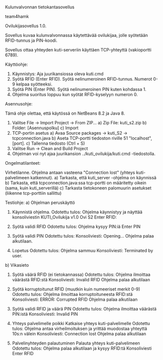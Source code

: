 Kulunvalvonnan tietokantasovellus

team4hamk

Ovilukijasovellus 1.0.

Sovellus kuvaa kulunvalvonnassa käytettävää ovilukijaa, jolle syötetään RFID-tunnus ja PIN-koodi.

Sovellus ottaa yhteyden kuti-serveriin käyttäen TCP-yhteyttä (vakioportti 6789).

Käyttöohje:
1. Käynnistys: Aja juurikansiossa oleva kuti.cmd
2. Syötä RFID (Enter RFID). Syötä nelinumeroinen RFID-tunnus. Numerot 0-9 kelpaa syötteeksi.
3. Syötä PIN (Enter PIN). Syötä nelinumeroinen PIN kuten kohdassa 1.
4. Ohjelma suoritus loppuu kun syötät RFID-kyselyyn numeron 0.

Asennusohje:

Tämä ohje olettaa, että käytössä on NetBeans 8.2 ja Java 8.
1. Valitse File -> Import Project -> From ZIP...
   a) Zip File: kuti_s2.zip
   b) Folder: [Asennuspolku]
   c) Import
2. TCP-portin asetus
   a) Avaa Source packages -> kuti_S2 -> tcpconnection.java
   b) Aseta TCP-portti tiedoston riville 51 "localhost", [port].
   c) Tallenna tiedosto (Ctrl + S)
3. Valitse Run -> Clean and Build Project
4. Ohjelman voi nyt ajaa juurikansion ../kuti_ovilukija/kuti.cmd -tiedostolla.


Ongelmatilanteet:

Virhetilanne. Ohjelma antaan vasteena "Connection lost" (yhteys kuti-palvelimeen katkennut).
   a) Tarkasta, että kuti_server -ohjelma on käynnissä
   b) Tarkasta, että tcpconnection.java:ssa tcp-portti on määritetty oikein (sama, kuin  kuti_serverillä)
   c) Tarkasta tietokoneen palomuurin asetukset (liikenne tcp-porttiin sallittu)

Testiohje:
a) Ohjelman peruskäyttö
   1. Käynnistä ohjelma.
      Odotettu tulos:
      Ohjelma käynnistyy ja näyttää konsoliviestin
      KUTI_Ovilukija v1.0
      Ovi S2
      Enter RFID: 
   
   2. Syötä validi RFID
      Odotettu tulos:
      Ohjelma kysyy PIN:iä
      Enter PIN
      
   3. Syötä validi PIN
      Odotettu tulos:
      Konsoliviesti: Opening...
      Ohjelma palaa alkutilaan.
      
   4. Lopetus
      Odotettu tulos:
      Ohjelma sammuu
      Konsoliviesti:
      Terminated by user.
      
b) Vikasieto
   1. Syötä väärä RFID (ei tietokannassa)
      Odotettu tulos:
      Ohjelma ilmoittaa väärästä RFID:stä
      Konsoliviesti:
      Invalid RFID
      Ohjelma palaa alkutilaan
     
   2. Syötä korruptoitunut RFID (muutkin kuin numeeriset merkit 0-9)
      Odotettu tulos:
      Ohjelma ilmoittaa korruptoituneesta RFID:stä
      Konsoliviesti:
      ERROR: Corrupted RFID
      Ohjelma palaa alkutilaan
      
   3. Syötä validi RFID ja väärä PIN
      Odotettu tulos:
      Ohjelma ilmoittaa väärästä PIN:istä
      Konsoliviesti:
      Invalid PIN
      
   4. Yhteys palvelimelle poikki
      Katkaise yhteys kuti-palvelimelle
      Odotettu tulos:
      Ohjelma antaa virheilmoituksen ja yrittää muodostaa yhteyttä 10s:n välein
      Konsoliviesti:
      Connection lost
      Ohjelma palaa alkutilaan
   
   5. Palvelinyhteyden palautuminen
      Palauta yhteys kuti-palvelimeen
      Odotettu tulos:
      Ohjelma palaa alkutilaan ja kysyy RFID:tä
      Konsoliviesti
      Enter RFID
   
      
